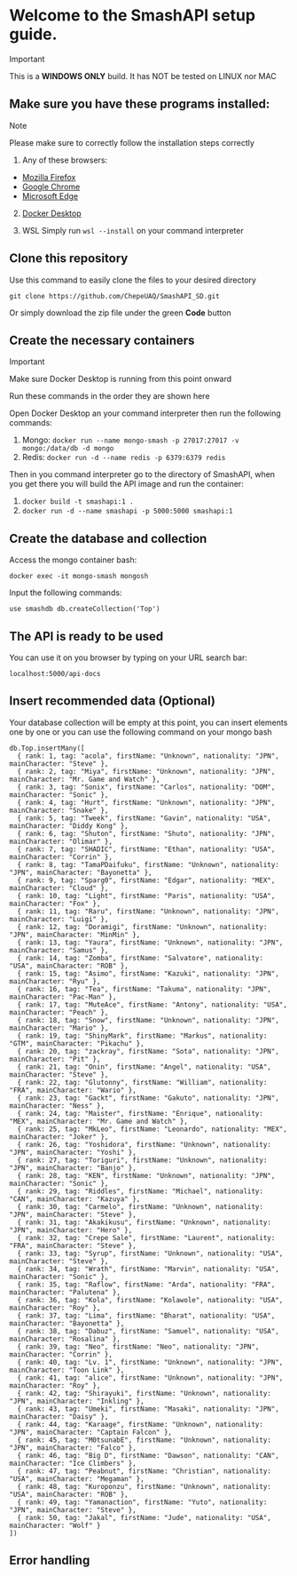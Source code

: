 # Welcome to the SmashAPI setup guide.

>[!IMPORTANT]
> This is a **WINDOWS ONLY** build. It has NOT be tested on LINUX nor MAC

## Make sure you have these programs installed:
>[!NOTE]
>Please make sure to correctly follow the installation steps correctly

1) Any of these browsers:
- [Mozilla Firefox](https://www.mozilla.org/firefox/)
- [Google Chrome](https://www.google.com/chrome/)
- [Microsoft Edge](https://www.microsoft.com/edge/)
  
2) [Docker Desktop](https://docs.docker.com/desktop/)
   
3) WSL
   Simply run ``wsl --install`` on your command interpreter


## Clone this repository
Use this command to easily clone the files to your desired directory

``` git clone https://github.com/ChepeUAQ/SmashAPI_SD.git ```

Or simply download the zip file under the green **Code** button

## Create the necessary containers
>[!IMPORTANT]
> Make sure Docker Desktop is running from this point onward
>
> Run these commands in the order they are shown here

Open Docker Desktop an your command interpreter then run the following commands:
1) Mongo:  ``docker run --name mongo-smash -p 27017:27017 -v mongo:/data/db -d mongo``
2) Redis: ``docker run -d --name redis -p 6379:6379 redis``

Then in you command interpreter go to the directory of SmashAPI, when you get there you will build the API image and run the container:
1) ``docker build -t smashapi:1 .``
2) ``docker run -d --name smashapi -p 5000:5000 smashapi:1``

## Create the database and collection
Access the mongo container bash:

``docker exec -it mongo-smash mongosh``

Input the following commands:

``
use smashdb
db.createCollection('Top')
``

## The API is ready to be used
You can use it on you browser by typing on your URL search bar:

``localhost:5000/api-docs``

## Insert recommended data (Optional)
Your database collection will be empty at this point, you can insert elements one by one or you can use the following command on your mongo bash
```
db.Top.insertMany([
  { rank: 1, tag: "acola", firstName: "Unknown", nationality: "JPN", mainCharacter: "Steve" },
  { rank: 2, tag: "Miya", firstName: "Unknown", nationality: "JPN", mainCharacter: "Mr. Game and Watch" },
  { rank: 3, tag: "Sonix", firstName: "Carlos", nationality: "DOM", mainCharacter: "Sonic" },
  { rank: 4, tag: "Hurt", firstName: "Unknown", nationality: "JPN", mainCharacter: "Snake" },
  { rank: 5, tag: "Tweek", firstName: "Gavin", nationality: "USA", mainCharacter: "Diddy Kong" },
  { rank: 6, tag: "Shuton", firstName: "Shuto", nationality: "JPN", mainCharacter: "Olimar" },
  { rank: 7, tag: "SHADIC", firstName: "Ethan", nationality: "USA", mainCharacter: "Corrin" },
  { rank: 8, tag: "TamaPDaifuku", firstName: "Unknown", nationality: "JPN", mainCharacter: "Bayonetta" },
  { rank: 9, tag: "Sparg0", firstName: "Edgar", nationality: "MEX", mainCharacter: "Cloud" },
  { rank: 10, tag: "Light", firstName: "Paris", nationality: "USA", mainCharacter: "Fox" },
  { rank: 11, tag: "Raru", firstName: "Unknown", nationality: "JPN", mainCharacter: "Luigi" },
  { rank: 12, tag: "Doramigi", firstName: "Unknown", nationality: "JPN", mainCharacter: "MinMin" },
  { rank: 13, tag: "Yaura", firstName: "Unknown", nationality: "JPN", mainCharacter: "Samus" },
  { rank: 14, tag: "Zomba", firstName: "Salvatore", nationality: "USA", mainCharacter: "ROB" },
  { rank: 15, tag: "Asimo", firstName: "Kazuki", nationality: "JPN", mainCharacter: "Ryu" },
  { rank: 16, tag: "Tea", firstName: "Takuma", nationality: "JPN", mainCharacter: "Pac-Man" },
  { rank: 17, tag: "MuteAce", firstName: "Antony", nationality: "USA", mainCharacter: "Peach" },
  { rank: 18, tag: "Snow", firstName: "Unknown", nationality: "JPN", mainCharacter: "Mario" },
  { rank: 19, tag: "ShinyMark", firstName: "Markus", nationality: "GTM", mainCharacter: "Pikachu" },
  { rank: 20, tag: "zackray", firstName: "Sota", nationality: "JPN", mainCharacter: "Pit" },
  { rank: 21, tag: "Onin", firstName: "Angel", nationality: "USA", mainCharacter: "Steve" },
  { rank: 22, tag: "Glutonny", firstName: "William", nationality: "FRA", mainCharacter: "Wario" },
  { rank: 23, tag: "Gackt", firstName: "Gakuto", nationality: "JPN", mainCharacter: "Ness" },
  { rank: 24, tag: "Maister", firstName: "Enrique", nationality: "MEX", mainCharacter: "Mr. Game and Watch" },
  { rank: 25, tag: "MkLeo", firstName: "Leonardo", nationality: "MEX", mainCharacter: "Joker" },
  { rank: 26, tag: "Yoshidora", firstName: "Unknown", nationality: "JPN", mainCharacter: "Yoshi" },
  { rank: 27, tag: "Toriguri", firstName: "Unknown", nationality: "JPN", mainCharacter: "Banjo" },
  { rank: 28, tag: "KEN", firstName: "Unknown", nationality: "JPN", mainCharacter: "Sonic" },
  { rank: 29, tag: "Riddles", firstName: "Michael", nationality: "CAN", mainCharacter: "Kazuya" },
  { rank: 30, tag: "Carmelo", firstName: "Unknown", nationality: "JPN", mainCharacter: "Steve" },
  { rank: 31, tag: "Akakikusu", firstName: "Unknown", nationality: "JPN", mainCharacter: "Hero" },
  { rank: 32, tag: "Crepe Sale", firstName: "Laurent", nationality: "FRA", mainCharacter: "Steve" },
  { rank: 33, tag: "Syrup", firstName: "Unknown", nationality: "USA", mainCharacter: "Steve" },
  { rank: 34, tag: "Wrath", firstName: "Marvin", nationality: "USA", mainCharacter: "Sonic" },
  { rank: 35, tag: "Raflow", firstName: "Arda", nationality: "FRA", mainCharacter: "Palutena" },
  { rank: 36, tag: "Kola", firstName: "Kolawole", nationality: "USA", mainCharacter: "Roy" },
  { rank: 37, tag: "Lima", firstName: "Bharat", nationality: "USA", mainCharacter: "Bayonetta" },
  { rank: 38, tag: "Dabuz", firstName: "Samuel", nationality: "USA", mainCharacter: "Rosalina" },
  { rank: 39, tag: "Neo", firstName: "Neo", nationality: "JPN", mainCharacter: "Corrin" },
  { rank: 40, tag: "Lv. 1", firstName: "Unknown", nationality: "JPN", mainCharacter: "Toon Link" },
  { rank: 41, tag: "alice", firstName: "Unknown", nationality: "JPN", mainCharacter: "Roy" },
  { rank: 42, tag: "Shirayuki", firstName: "Unknown", nationality: "JPN", mainCharacter: "Inkling" },
  { rank: 43, tag: "Umeki", firstName: "Masaki", nationality: "JPN", mainCharacter: "Daisy" },
  { rank: 44, tag: "Karaage", firstName: "Unknown", nationality: "JPN", mainCharacter: "Captain Falcon" },
  { rank: 45, tag: "M0tsunabE", firstName: "Unknown", nationality: "JPN", mainCharacter: "Falco" },
  { rank: 46, tag: "Big D", firstName: "Dawson", nationality: "CAN", mainCharacter: "Ice Climbers" },
  { rank: 47, tag: "Peabnut", firstName: "Christian", nationality: "USA", mainCharacter: "Megaman" },
  { rank: 48, tag: "Kuroponzu", firstName: "Unknown", nationality: "USA", mainCharacter: "ROB" },
  { rank: 49, tag: "Yamanaction", firstName: "Yuto", nationality: "JPN", mainCharacter: "Steve" },
  { rank: 50, tag: "Jakal", firstName: "Jude", nationality: "USA", mainCharacter: "Wolf" }
])
```

## Error handling
